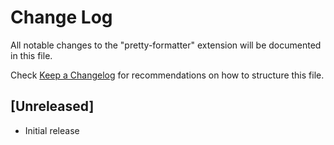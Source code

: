 # Change Log

All notable changes to the "pretty-formatter" extension will be documented in this file.

Check [Keep a Changelog](http://keepachangelog.com/) for recommendations on how to structure this file.

## [Unreleased]

- Initial release

